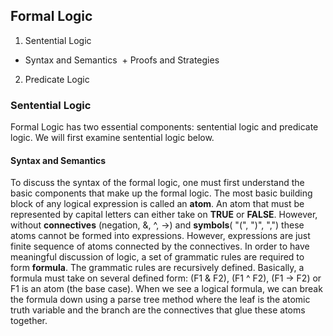 ## Formal Logic 

1. Sentential Logic 
  + Syntax and Semantics
  + Proofs and Strategies  
2. Predicate Logic


### Sentential Logic

Formal Logic has two essential components: sentential logic and predicate logic. We will first examine sentential logic below. 

#### Syntax and Semantics 

To discuss the syntax of the formal logic, one must first understand the basic components that make up the formal logic. The most basic building block of any logical expression is called an __atom__. An atom that must be represented by capital letters can either take on __TRUE__ or __FALSE__. However, without __connectives__ (negation, &, ^, ->) and __symbols__( "(", ")", ",") these atoms cannot be formed into expressions. However, expressions are just finite sequence of atoms connected by the connectives. In order to have meaningful discussion of logic, a set of grammatic rules are required to form __formula__. The grammatic rules are recursively defined. Basically, a formula must take on several defined form: (F1 & F2), (F1 ^ F2), (F1 -> F2) or F1 is an atom (the base case). When we see a logical formula, we can break the formula down using a parse tree method where the leaf is the atomic truth variable and the branch are the connectives that glue these atoms together.  
